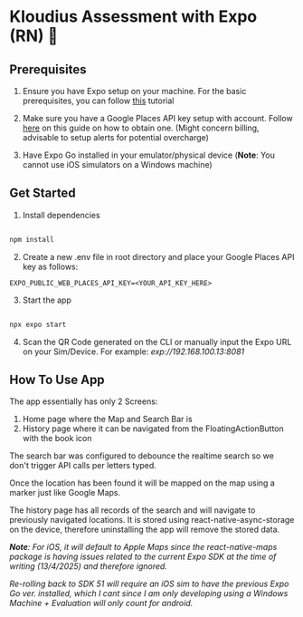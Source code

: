 # Kloudius Assessment with Expo (RN) 👋

  

  ## Prerequisites
  1. Ensure you have Expo setup on your machine. For the basic prerequisites, you can follow [this](https://docs.expo.dev/tutorial/create-your-first-app/) tutorial

  2. Make sure you have a Google Places API key setup with account. Follow [here](https://developers.google.com/maps/documentation/places/web-service/get-api-key) on this guide on how to obtain one. (Might concern billing, advisable to setup alerts for potential overcharge)

  3. Have Expo Go installed in your emulator/physical device (**Note**: You cannot use iOS simulators on a Windows machine)

## Get Started
1. Install dependencies
```bash

npm install

```

2. Create a new .env file in root directory and place your Google Places API key as follows:

```
EXPO_PUBLIC_WEB_PLACES_API_KEY=<YOUR_API_KEY_HERE>
```

3. Start the app

  

```bash

npx expo start

```
  4. Scan the QR Code generated on the CLI or manually input the Expo URL on your Sim/Device. For example: *exp://192.168.100.13:8081*

## How To Use App

The app essentially has only 2 Screens:
1. Home page where the Map and Search Bar is
2. History page where it can be navigated from the FloatingActionButton with the book icon

The search bar was configured to debounce the realtime search so we don't trigger API calls per letters typed.

Once the location has been found it will be mapped on the map using a marker just like Google Maps. 

The history page has all records of the search and will navigate to previously navigated locations. It is stored using react-native-async-storage on the device, therefore uninstalling the app will remove the stored data.

***Note**: For iOS, it will default to Apple Maps since the react-native-maps package is having issues related to the current Expo SDK at the time of writing (13/4/2025) and therefore ignored.* 

*Re-rolling back to SDK 51 will require an iOS sim to have the previous Expo Go ver. installed, which I cant since I am only developing using a Windows Machine + Evaluation will only count for android.*